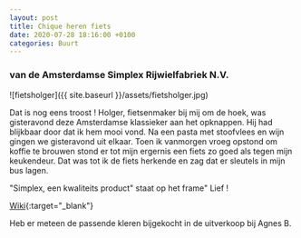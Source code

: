 ```yaml
---
layout: post
title: Chique heren fiets
date: 2020-07-28 18:16:00 +0100
categories: Buurt
---
```


### van de Amsterdamse Simplex Rijwielfabriek N.V.

![fietsholger]({{ site.baseurl }}/assets/fietsholger.jpg)

Dat is nog eens troost ! Holger, fietsenmaker bij mij om de hoek, was gisteravond deze Amsterdamse klassieker aan het opknappen. Hij had blijkbaar door dat ik hem mooi vond. Na een pasta met stoofvlees en wijn gingen we gisteravond uit elkaar. Toen ik vanmorgen vroeg opstond om koffie te brouwen stond er tot mijn ergernis een fiets zo goed als tegen mijn keukendeur. Dat was tot ik de fiets herkende en zag dat er sleutels in mijn bus lagen.

"Simplex, een kwaliteits product" staat op het frame" Lief !

[Wiki](https://nl.m.wikipedia.org/wiki/Simplex_(Nederland)){:target="_blank"}

Heb er meteen de passende kleren bijgekocht in de uitverkoop bij Agnes B.
